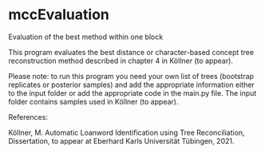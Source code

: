 # mccEvaluation
Evaluation of the best method within one block


This program evaluates the best distance or character-based concept tree reconstruction method described in chapter 4 in Köllner (to appear).

Please note: to run this program you need your own list of trees (bootstrap replicates or posterior samples) and add the appropriate information either to the input folder or add the appropriate code in the main.py file. The input folder contains samples used in Köllner (to appear).

References:

Köllner, M. Automatic Loanword Identification using Tree Reconciliation, Dissertation, to appear at Eberhard Karls Universität Tübingen, 2021.

